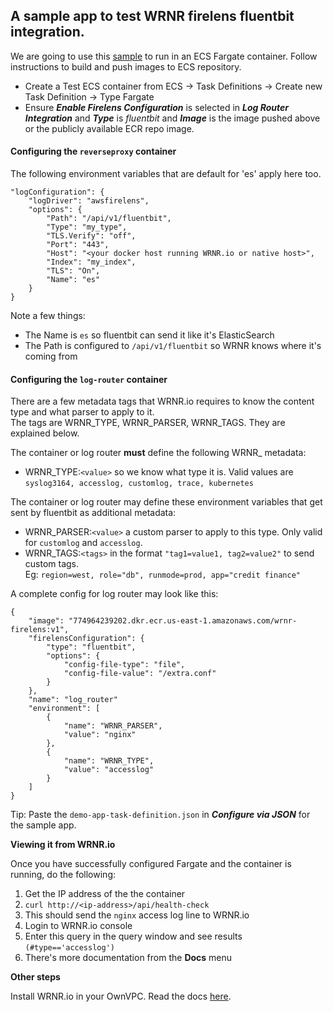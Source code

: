## A sample app to test WRNR firelens fluentbit integration. ##
We are going to use this [sample](https://github.com/awslabs/ecs-nginx-reverse-proxy/tree/master/reverse-proxy) to run in an ECS Fargate container. Follow instructions to build and push images to ECS repository.

- Create a Test ECS container from ECS -> Task Definitions -> Create new Task Definition -> Type Fargate
- Ensure **_Enable Firelens Configuration_** is selected in **_Log Router Integration_** and **_Type_** is _fluentbit_ and **_Image_** is the image pushed above or the publicly available ECR repo image.

#### Configuring the `reverseproxy` container ####
The following environment variables that are default for 'es' apply here too.
```
"logConfiguration": {
    "logDriver": "awsfirelens",
    "options": {
        "Path": "/api/v1/fluentbit",
        "Type": "my_type",
        "TLS.Verify": "off",
        "Port": "443",
        "Host": "<your docker host running WRNR.io or native host>",  
        "Index": "my_index",
        "TLS": "On",
        "Name": "es"
    }
}
 ```
 
Note a few things:<br>
- The Name is `es` so fluentbit can send it like it's ElasticSearch
- The Path is configured to `/api/v1/fluentbit` so WRNR knows where it's coming from

#### Configuring the `log-router` container ####

There are a few metadata tags that WRNR.io requires to know the content type and what parser to apply to it.<br>
The tags are WRNR_TYPE, WRNR_PARSER, WRNR_TAGS. They are explained below.

The container or log router **must** define the following WRNR_ metadata:<br>
- WRNR_TYPE:`<value>` so we know what type it is. Valid values are `syslog3164, accesslog, customlog, trace, kubernetes`

The container or log router may define these environment variables that get sent by fluentbit as additional metadata:<br>
- WRNR_PARSER:`<value>` a custom parser to apply to this type. Only valid for `customlog` and `accesslog`.
- WRNR_TAGS:`<tags>` in the format `"tag1=value1, tag2=value2"` to send custom tags. <br>Eg: `region=west, role="db", runmode=prod, app="credit finance"`

A complete config for log router may look like this:
```
{
    "image": "774964239202.dkr.ecr.us-east-1.amazonaws.com/wrnr-firelens:v1",
    "firelensConfiguration": {
        "type": "fluentbit",
        "options": {
            "config-file-type": "file",
            "config-file-value": "/extra.conf"
        }
    },
    "name": "log_router"
    "environment": [
        {
            "name": "WRNR_PARSER",
            "value": "nginx"
        },
        {
            "name": "WRNR_TYPE",
            "value": "accesslog"
        }
    ]  
}
 ```
 
Tip: Paste the `demo-app-task-definition.json` in **_Configure via JSON_** for the sample app.

**Viewing it from WRNR.io**

Once you have successfully configured Fargate and the container is running, do the following:
1. Get the IP address of the the container
2. `curl http://<ip-address>/api/health-check`
3. This should send the `nginx` access log line to WRNR.io
4. Login to WRNR.io console
5. Enter this query in the query window and see results `(#type=='accesslog')`
6. There's more documentation from the **Docs** menu

**Other steps**  

Install WRNR.io in your OwnVPC. Read the docs [here](https://github.com/wrnrio/wrnr-docker-ownvpc).
